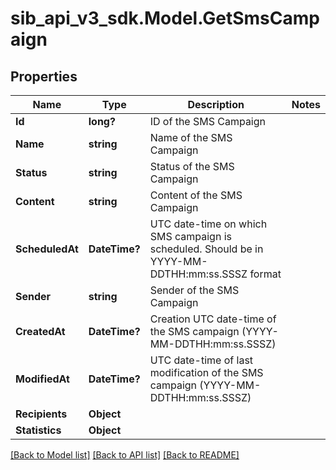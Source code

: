 # sib_api_v3_sdk.Model.GetSmsCampaign
## Properties

Name | Type | Description | Notes
------------ | ------------- | ------------- | -------------
**Id** | **long?** | ID of the SMS Campaign | 
**Name** | **string** | Name of the SMS Campaign | 
**Status** | **string** | Status of the SMS Campaign | 
**Content** | **string** | Content of the SMS Campaign | 
**ScheduledAt** | **DateTime?** | UTC date-time on which SMS campaign is scheduled. Should be in YYYY-MM-DDTHH:mm:ss.SSSZ format | 
**Sender** | **string** | Sender of the SMS Campaign | 
**CreatedAt** | **DateTime?** | Creation UTC date-time of the SMS campaign (YYYY-MM-DDTHH:mm:ss.SSSZ) | 
**ModifiedAt** | **DateTime?** | UTC date-time of last modification of the SMS campaign (YYYY-MM-DDTHH:mm:ss.SSSZ) | 
**Recipients** | **Object** |  | 
**Statistics** | **Object** |  | 

[[Back to Model list]](../README.md#documentation-for-models) [[Back to API list]](../README.md#documentation-for-api-endpoints) [[Back to README]](../README.md)

